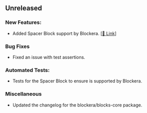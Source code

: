 ## Unreleased

### New Features:
- Added Spacer Block support by Blockera. [[🔗 Link](https://community.blockera.ai/feature-request-1rsjg2ck/post/spacer-block-support-pritFhuc8gbsXko)]

### Bug Fixes

- Fixed an issue with test assertions.

### Automated Tests:
- Tests for the Spacer Block to ensure is supported by Blockera.

### Miscellaneous

- Updated the changelog for the blockera/blocks-core package.
